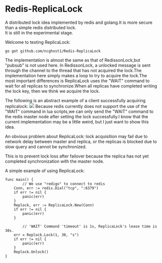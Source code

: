 # Redis-ReplicaLock
A distributed lock idea implemented by redis and golang.It is more secure than a simple redis distributed lock.<br>
It is still in the experimental stage.<br>

Welcome to testing ReplicaLock:
```
go get github.com/ncghost1/Redis-ReplicaLock
```

The implementation is almost the same as that of RedissonLock,but "pubsub" is not used here. In RedissonLock, a unlocked message is sent through the channel to the thread that has not acquired the lock.The implementation here simply makes a loop to try to acquire the lock.The most important differences is ReplicaLock uses the "WAIT" command to wait for all replicas to synchronize.When all replicas have completed writing the lock key, then we think we acquire the lock.<br>

The following is an abstract example of a client successfully acquiring replicalock:
![](https://s2.loli.net/2022/06/18/aGXCVNL1kljtWec.png)
Because redis currently does not support the use of the "WAIT" command in lua scripts,we can only send the "WAIT" command to the redis master node after setting the lock successfully.I know that the current implementation may be a little weird, but I just want to show this idea.

An obvious problem about ReplicaLock: lock acquisition may fail due to network delay between master and replica, or the replicas is blocked due to slow query and cannot be synchronized.<br>

This is to prevent lock loss after failover because the replica has not yet completed synchronization with the master node.

A simple example of using ReplicaLock:
```
func main() {
    	// We use "redigo" to connect to redis
	Conn, err := redis.Dial("tcp", ":6379")
	if err != nil {
		panic(err)
	}
	Replock, err := ReplicaLock.New(Conn)
	if err != nil {
		panic(err)
	}

    	// 'WAIT' Command 'timeout' is 1s, ReplicaLock's lease time is 30s.
	err = Replock.Lock(1, 30, "s")
	if err != nil {
		panic(err)
	}
	Replock.Unlock()
}
```
